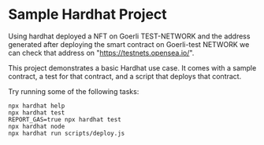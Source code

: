# Sample Hardhat Project

Using hardhat deployed a NFT on Goerli TEST-NETWORK and the address generated after deploying the smart contract on Goerli-test NETWORK we can check that address on "https://testnets.opensea.io/".

This project demonstrates a basic Hardhat use case. It comes with a sample contract, a test for that contract, and a script that deploys that contract.

Try running some of the following tasks:

```shell
npx hardhat help
npx hardhat test
REPORT_GAS=true npx hardhat test
npx hardhat node
npx hardhat run scripts/deploy.js
```
